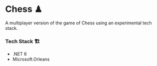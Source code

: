 # Chess ♟

A multiplayer version of the game of Chess using an experimental tech stack.

### Tech Stack 🏗
- .NET 6
- Microsoft.Orleans